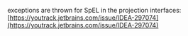 exceptions are thrown for SpEL in the projection interfaces:
[https://youtrack.jetbrains.com/issue/IDEA-297074](https://youtrack.jetbrains.com/issue/IDEA-297074)